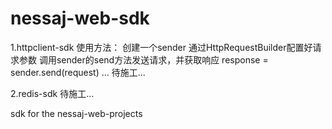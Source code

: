 # nessaj-web-sdk

1.httpclient-sdk
  使用方法：
  创建一个sender
  通过HttpRequestBuilder配置好请求参数
  调用sender的send方法发送请求，并获取响应 response = sender.send(request)
  ...
  待施工...



2.redis-sdk
  待施工...

sdk for the nessaj-web-projects
